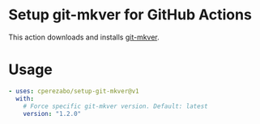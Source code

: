 # Setup git-mkver for GitHub Actions

This action downloads and installs [git-mkver](https://idc101.github.io/git-mkver).

# Usage

```yaml
- uses: cperezabo/setup-git-mkver@v1
  with:
    # Force specific git-mkver version. Default: latest
    version: "1.2.0"
```

